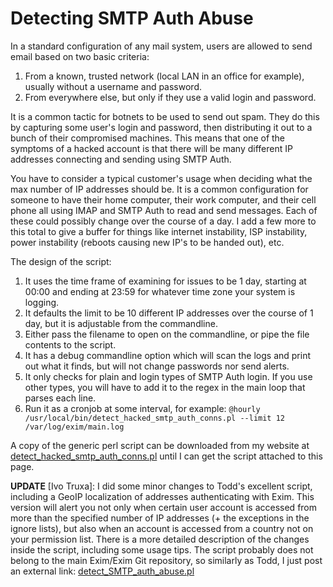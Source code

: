 # Detecting SMTP Auth Abuse

In a standard configuration of any mail system, users are allowed to send email based on two basic criteria:

1. From a known, trusted network (local LAN in an office for example), usually without a username and password.
1. From everywhere else, but only if they use a valid login and password.

It is a common tactic for botnets to be used to send out spam.  They do this by capturing some user's login and password, then distributing it out to a bunch of their compromised machines.  This means that one of the symptoms of a hacked account is that there will be many different IP addresses connecting and sending using SMTP Auth.

You have to consider a typical customer's usage when deciding what the max number of IP addresses should be.  It is a common configuration for someone to have their home computer, their work computer, and their cell phone all using IMAP and SMTP Auth to read and send messages.  Each of these could possibly change over the course of a day.  I add a few more to this total to give a buffer for things like internet instability, ISP instability, power instability (reboots causing new IP's to be handed out), etc.

The design of the script:

1. It uses the time frame of examining for issues to be 1 day, starting at 00:00 and ending at 23:59 for whatever time zone your system is logging.
1. It defaults the limit to be 10 different IP addresses over the course of 1 day, but it is adjustable from the commandline.
1. Either pass the filename to open on the commandline, or pipe the file contents to the script.
1. It has a debug commandline option which will scan the logs and print out what it finds, but will not change passwords nor send alerts.
1. It only checks for plain and login types of SMTP Auth login.  If you use other types, you will have to add it to the regex in the main loop that parses each line.
1. Run it as a cronjob at some interval, for example: `@hourly /usr/local/bin/detect_hacked_smtp_auth_conns.pl --limit 12 /var/log/exim/main.log`

A copy of the generic perl script can be downloaded from my website at [detect_hacked_smtp_auth_conns.pl](http://downloads.mrball.net/Linux/Exim/detect_hacked_smtp_auth_conns.pl) until I can get the script attached to this page.

<b>UPDATE</b> [Ivo Truxa]: I did some minor changes to Todd's excellent script, including a GeoIP localization of addresses authenticating with Exim. This version will alert you not only when certain user account is accessed from more than the specified number of IP addresses (+ the exceptions in the ignore lists), but also when an account is accessed from a country not on your permission list. There is a more detailed description of the changes inside the script, including some usage tips. The script probably does not belong to the main Exim/Exim Git repository, so similarly as Todd, I just post an external link: [detect_SMTP_auth_abuse.pl](http://truxoft.com/resources/detect_SMTP_auth_abuse.pl)
